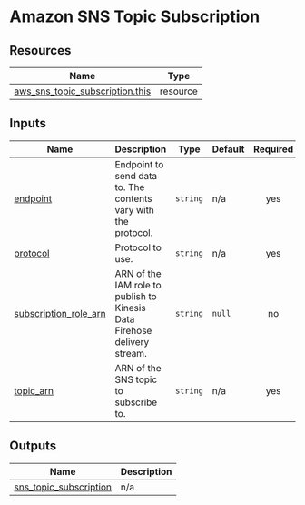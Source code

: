# Amazon SNS Topic Subscription

## Resources

| Name | Type |
|------|------|
| [aws_sns_topic_subscription.this](https://registry.terraform.io/providers/hashicorp/aws/latest/docs/resources/sns_topic_subscription) | resource |

## Inputs

| Name | Description | Type | Default | Required |
|------|-------------|------|---------|:--------:|
| <a name="input_endpoint"></a> [endpoint](#input\_endpoint) | Endpoint to send data to. The contents vary with the protocol. | `string` | n/a | yes |
| <a name="input_protocol"></a> [protocol](#input\_protocol) | Protocol to use. | `string` | n/a | yes |
| <a name="input_subscription_role_arn"></a> [subscription\_role\_arn](#input\_subscription\_role\_arn) | ARN of the IAM role to publish to Kinesis Data Firehose delivery stream. | `string` | `null` | no |
| <a name="input_topic_arn"></a> [topic\_arn](#input\_topic\_arn) | ARN of the SNS topic to subscribe to. | `string` | n/a | yes |

## Outputs

| Name | Description |
|------|-------------|
| <a name="output_sns_topic_subscription"></a> [sns\_topic\_subscription](#output\_sns\_topic\_subscription) | n/a |

